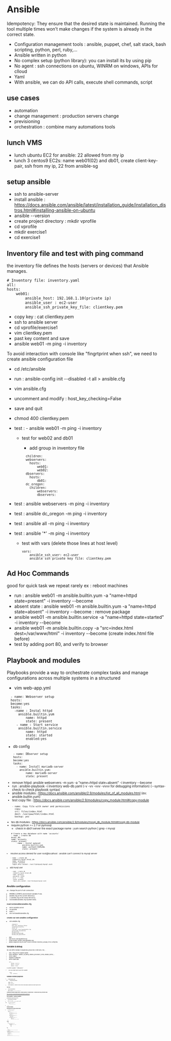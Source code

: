 # Ansible
Idempotency: They ensure that the desired state is maintained. 
Running the tool multiple times won’t make changes if the system is already in the correct state.
- Configuration management tools : ansible, puppet, chef, salt stack, bash scripting, python, perl, ruby,...
- Ansible written in python
- No complex setup (python library): you can install its by using pip
- No agent : ssh connections on ubuntu, WINRM on windows, APIs for clloud
- Yaml
- With ansible, we can do API calls, execute shell commands, script
## use cases
- automation
- change management : production servers change
- previsioning
- orchestration : combine many automations tools

## lunch VMS
- lunch ubuntu EC2 for ansible: 22 allowed from my ip
- lunch 3 centos9 EC2s: name web01(02) and db01, create client-key-pair, ssh from my ip, 22 from ansible-sg

## setup ansible 
- ssh to ansible-server
- install ansible : https://docs.ansible.com/ansible/latest/installation_guide/installation_distros.html#installing-ansible-on-ubuntu
- ansible --version
- create project directory : mkdir vprofile
- cd vprofile
- mkdir exercise1
- cd exercise1
## Inventory file and test with ping command
the inventory file defines the hosts (servers or devices) that Ansible manages.
<sub>

    # Inventory file: inventory.yaml
    all:
    hosts:
        web01:
            ansible_host: 192.168.1.10(private ip)
            ansible_user : ec2-user
            ansible_ssh_private_key_file: clientkey.pem

- copy key : cat clientkey.pem
- ssh to ansible server
- cd vprofile/exercise1
- vim clientkey.pem
- past key content and save
- ansible web01 -m ping -i inventory

To avoid interaction with console like "fingrtprint when ssh", we need to create ansible configuration file
- cd /etc/ansible
- run : ansible-config init --disabled -t all > ansible.cfg
- vim ansible.cfg
- uncomment and modify : host_key_checking=False
- save and quit
- chmod 400 clientkey.pem
- test : - ansible web01 -m ping -i inventory

  - test for web02 and db01

    - add group in inventory file
  <sub>
  
            children:
            webservers:
              hosts:
                  web01:
                  web02:
            dbservers:
              hosts:
                  db01:
            dc_oregon:
              children:
                  webservers:
                  dbservers:
  
- test : ansible webservers -m ping -i inventory
- test : ansible dc_oregon -m ping -i inventory
- test : ansible all -m ping -i inventory
- test : ansible '*' -m ping -i inventory

  - test with vars (delete those lines at host level)
  <sub>

          vars:
              ansible_ssh_user: ec2-user
              ansible_ssh_private_key_file: clientkey.pem

## Ad Hoc Commands
good for quick task we repeat rarely ex : reboot machines
- run : ansible web01 -m ansible.builtin.yum -a "name=httpd state=present" -i inventory --become
- absent state : ansible web01 -m ansible.builtin.yum -a "name=httpd state=absent" -i inventory --become : remove package
- ansible web01 -m ansible.builtin.service -a "name=httpd state=started" -i inventory --become 
- ansible web01 -m ansible.builtin.copy -a "src=index.html dest=/var/www/html" -i inventory --become (create index.html file before)
- test by adding port 80, and verify to browser

## Playbook and modules
Playbooks provide a way to orchestrate complex tasks and manage configurations across multiple systems in a structured
- vim web-app.yml
<sub>

      - name: Webserver setup
      hosts:
      become:yes
      tasks:
        -name : Instal httpd
          ansible.builtin.yum
              name: httpd
              state: present
         - name : Start service
          ansible.builtin.service
              name: httpd
              state: started
              enabled:yes
- db config
<sub>

        - name: DBserver setup
        hosts:
        become:yes
        tasks:
          - name: Install mariadb-server
            ansible.builtin.yum:
                name: mariadb-server
                state: present

- remove httpd: ansible webservers -m yum -a "name=httpd state=absent" -i inventory --become
- run : ansible-playbook -i inventory web-db.yaml (-v -vv -vvv -vvvv  for debugging information) (--syntax-check to check playbook syntax)
- ansible modules : https://docs.ansible.com/ansible/2.9/modules/list_of_all_modules.html (ex: ansible.builtin.yum)
- test copy file : https://docs.ansible.com/ansible/2.9/modules/copy_module.html#copy-module
<sub>

        - name: Copy file with owner and permissions
          copy:
          src: files/index.html
          dest: /var/www/html/index.html
          backup: yes`
- tes db modules : https://docs.ansible.com/ansible/2.9/modules/mssql_db_module.html#mssql-db-module
- require python >= 2.7 or pymssql
  - check in db01 server the exact package name : yum search python | grep -i mysql
<sub>
  
        # Create a new database with name 'accounts'
        - name : create db
        mssql_db:
        name: accounts
        state: present`      
            `-name : Instal pymysql
                  ansible.builtin.yum
                  name: python3-PyMySQL
                  state: present`
- resolve access denied for user root@localhost : ansible can't connect to mysql server
<sub>

        - name : create db
          community.mysql.mssql_db:
          name: accounts
          state: present
          login_unix_socket: /var/lib/mysql/mysql.sock

- add mysql user
<sub> 

          - name : create db
            community.mysql.mssql_db:
            name: vprofile
            password: 12345
            priv :'*.*:ALL
            state: present
            login_unix_socket: /var/lib/mysql/mysql.sock

## Ansible configuration
ex : change the port of ssh connection
- ANSIBLE_CONFIG (environment variable if set)
- ansible.cfg (in the current directory)
- ~/.ansible.cfg (in the home directory)
- /ect/ansible/ansible.cfg (System level)
### read /ect/ansible/ansible.cfg
- ssh to ansible server
- cd vprofile
- sudo -i 
- vim /ect/ansible/ansible.cfg

### create our own ansible configuration
- vim ansible.cfg
<sub>

            [default]
            host_key_checking =False
            inventory=inventory
            forks =5
            log_path =/var/log/ansible.log
            [privilege_escalation]
            become=true
            become_method=sudo
            become_ask_pass=False
- save
- sudo touch /var/log/ansible.log
- chown ubuntu. ubuntu /var/log/ansible.log
- ansible-playbook db.yml (don't need to mention inventory, already in the config file)

## Variable & debug
we can define variable in playbooks, group vars, hosts vars, role, ...
- vars :
    http_port:80
    sqluser:admin
- Facts variables : ansible_os_family, ansible_processor_cores, ansible_kernel, ...
- Store Output 
- variable in playbook
- before tasks add :
<sub>

        vars : 
            dbname: electric
            dbuser: current
            dbpass: tesla

to call the variable : "{{dbname}}"
- we can create task to print the variable
<sub>

          debug:
            msg: "{{dbname}}

## variable outside playbook
- mkdir group_vars
  - vim group_vars/all
<sub>
  
        dbname: sky
        dbuser: pilot
        dbpass: aircraft
- run the playbook : comment the vars section inside playbook (playbook vars have higher priority)

### host var
- vim host_vars/web02
<sub>

        USRNM: web02user
        COMM : variables from host_vars/web02 file

### command line varibales (higher priority) : ansible-playbook -e USRNM=cliuser -e COMM=cliuser vars_precedence.yaml
  https://docs.ansible.com/ansible/latest/playbook_guide/playbooks_variables.html
## Fact variables : runtime variables
generated when setup module executed
- we can disable these variables :
<sub>

        gather_fasts: FALSE
- ansible -m setup web01 : to see fact variables for web01
  - print variable using playbook
  <sub>
      
          tasks
            - name: print os name
              debug:
                  var: ansible_distribution
- run

## Decision-making
### provisioning chrony on centos and ntp on ubuntu
- create file provisioning.yaml
<sub>

      - name: Provisioning servers
          hosts : all
          become: yes
          tasks:
              - name : install ntp agent on centos
                yum :
                  name: chrony
                  state: present
                when: ansible_distribution =="Centos"
              - name : install ntp agent on ubuntu
                apt :
                  name: ntp
                  state: present
                  update_cache: yes
                when: ansible_distribution =="Ubuntu"
              - name: start service on centos
                service:
                    name: chroneyd
                    state: started
                    enabled: yes
                when: ansible_distribution =="Centos"
              - name: start service on ubunt
                     service:
                        name: ntp
                        state: started
                        enabled: yes
                        when: ansible_distribution =="Ubuntu"

- run
## Loops
- loops
<sub>

        tasks:
            - name : install ntp agent on centos
                yum :
                    name: "{{item}}"
                    state: present
                    when: ansible_distribution =="Centos"
                    loop:
                        - chrony
                        - wget
                        - git
                        - zip
                        - unzip

## Files
- file
<sub>

      - name: Banner file
          copy:
              content: '# This is manged by ansible. no manual changes please'
              dest: /etc/motd

### Template module 
- create ntpconf_centos file in ansible server
- copy from centos server /etc/chrony.conf content into ntpconf_centos file in ansible server
<sub>

      - name: Configure NTP (ntp.conf)
        ansible.builtin.template:
            src: templates/ntpconf_centos.j2
            dest: /etc/chrony.conf
            backup: yes 
            when: ansible_distribution =="Centos"
- same for ubuntu machine
<sub>
  
        dest : /etc/ntp.conf
- add tasks to restart ntp on ubuntu and chronyd on centos
- with template variable will be replaced by their values, template module is intelligent, no variable replacement with copy module